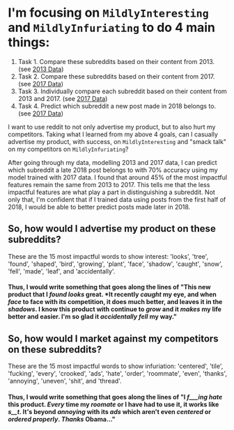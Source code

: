 # I'm focusing on `MildlyInteresting` and `MildlyInfuriating` to do 4 main things:

1. Task 1. Compare these subreddits based on their content from 2013. (see [2013 Data](jn_1_2013_data.ipynb))
2. Task 2. Compare these subreddits based on their content from 2017. (see [2017 Data](jn_2_2017_data.ipynb))
3. Task 3. Individually compare each subreddit based on their content from 2013 and 2017. (see [2017 Data](jn_2_2017_data.ipynb))
4. Task 4. Predict which subreddit a new post made in 2018 belongs to. (see [2017 Data](jn_2_2017_data.ipynb))

I want to use reddit to not only advertise my product, but to also hurt my competitors. Taking what I learned from my above 4 goals, can I casually advertise my product, with success, on `MildlyInteresting` and "smack talk" on my competitors on `MildlyInfuriating`?

After going through my data, modelling 2013 and 2017 data, I can predict which subreddit a late 2018 post belongs to with 70% accuracy using my model trained with 2017 data. I found that around 45% of the most impactful features remain the same from 2013 to 2017. This tells me that the less impactful features are what play a part in distinguishing a subreddit. Not only that, I'm confident that if I trained data using posts from the first half of 2018, I would be able to better predict posts made later in 2018.

## So, how would I advertise my product on these subreddits?
These are the 15 most impactful words to show interest: 'looks', 'tree', 'found', 'shaped', 'bird', 'growing', 'plant', 'face', 'shadow', 'caught', 'snow', 'fell', 'made', 'leaf', and 'accidentally'.
#### Thus, I would write something that goes along the lines of "This new product that I *found* *looks* great. *It recently *caught* my eye, and when *face* to face with its competition, it does much better, and leaves it in the *shadows*. I know this product with continue to *grow* and it *makes* my life better and easier. I'm so glad it *accidentally* *fell* my way."

## So, how would I market against my competitors on these subreddits?
These are the 15 most impactful words to show infuriation: 'centered', 'tile', 'fucking', 'every', 'crooked', 'ads', 'hate', 'order', 'roommate', 'even', 'thanks', 'annoying', 'uneven', 'shit', and 'thread'.
#### Thus, I would write something that goes along the lines of "I *f___ing* *hate* this product. *Every* time my *roomate* or I have had to use it, it works like *s__t*. It's beyond *annoying* with its *ads* which aren't even *centered* or *ordered properly*. *Thanks* Obama..."